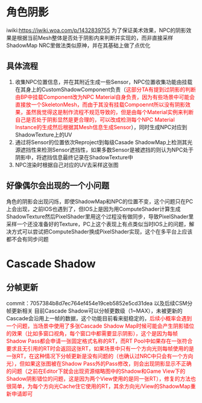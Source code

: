 # 角色阴影
iwiki:https://iwiki.woa.com/p/1432839755
为了保证美术效果，NPC的阴影效果是根据当前Mesh整体是否处于阴影内来判断并实现的，而非直接采样ShadowMap
NRC里做法类似原神，并在其基础上做了点优化
## 具体流程
1. 收集NPC位置信息，并在其附近生成一些Sensor，NPC位置收集功能由挂载在其身上的CustomShadowComponent负责（<font color=red>这部分TA有提到过阴影的判断由BP中挂载Component改为NPC Material自身负责，因为有些场景中可能会直接放一个SkeletonMesh，而由于其没有挂载Compoennt所以没有阴影效果，虽然我觉得这是制作流程不规范导致的，但是由每个Material实例来判断自己是否处于阴影显然是更合理的，可以改成检测每个NPC Material Instance的生成然后根据其Mesh信息生成Sensor</font>），同时生成NPC对应到ShadowTexture上的UV
2. 通过将Sensor的位置依次Reproject到每级Casade ShadowMap上检测其光源遮挡性来检测Sensor遮挡性，如果多数Sensor是被遮挡的则认为NPC处于阴影中，将遮挡信息最终记录在ShadowTexture中
3. NPC渲染时根据自己对应的UV去采样这张图
## 好像偶尔会出现的一个小问题
角色的阴影会出现闪烁，即使ShadowMap和NPC的位置不变，这个问题只在PC上会出现，之前IOS也遇到了，但IOS上是因为用ComputeShader计算生成ShadowTexture然后PixelShader里用这个过程没有做同步，导致PixelShader里采样一个还没准备好的Texture，PC上这个表现上有点类似当时IOS上的问题，解决方式可以尝试把ComputeShader换成PixelShader实现，这个在多平台上应该都不会有同步问题
# Cascade Shadow
## 分帧更新
commit：7057384b8d7ec764ef454e19ceb5852e5cd31dea
以及后续CSM分帧更新相关
目前Cascade Shadow可以分帧更数级（1~MAX），未被更新的Cascade会沿用上一帧的数据，这个功能目前看来挺稳定的，<font color=red>后续小概率会遇到一个问题，当场景中使用了多张Cascade Shadow Map时候可能会产生阴影错位的效果（比如多窗口视角，每个窗口中都需要显示阴影），这个是因为每帧Shadow Pass都会申请一张固定格式名称的RT，而RT Pool中如果存在一张符合要求且无引用的RT时会返回这张RT，如果场景中只有一个方向光则每帧使用的是一张RT，在这种情况下分帧更新是没有问题的（也确认过NRC中只会有一个方向光），但如果这张图被在Shadow Pass外的Pass修改，则会出现阴影显示不正确的问题（之前在Editor下就会出现资源缩略图中的Shadow和Game View下的Shadow阴影错位的问题，这是因为两个View使用的是同一张RT），修复的方法也很简单，为每个方向光Cache住它使用的RT，其余方向光/View的ShadowMap重新申请即可</font>